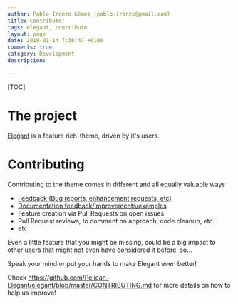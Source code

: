 ```yaml
---
author: Pablo Iranzo Gómez (pablo.iranzo@gmail.com)
title: Contribute!
tags: elegant, contribute
layout: page
date: 2019-01-14 7:30:47 +0100
comments: true
category: Development
description:

---
```


[TOC]

# The project

[Elegant](https://github.com/Pelican-Elegant/elegant) is a feature rich-theme, driven by it's users.

# Contributing

Contributing to the theme comes in different and all equally valuable ways

- [Feedback (Bug reports, enhancement requests, etc)](https://github.com/pelican-elegant/elegant/issues/)
- [Documentation feedback/improvements/examples](https://github.com/pelican-elegant/documentation/issues/)
- Feature creation via Pull Requests on open issues
- Pull Request reviews, to comment on approach, code cleanup, etc
- etc

Even a little feature that you might be missing, could be a big impact to other users that might not even have considered it before, so...

Speak your mind or put your hands to make Elegant even better!

Check <https://github.com/Pelican-Elegant/elegant/blob/master/CONTRIBUTING.md> for more details on how to help us improve!
